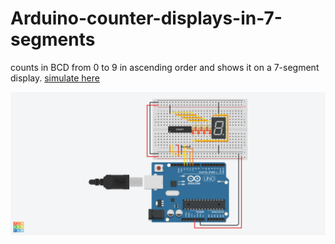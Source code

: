 # Arduino-counter-displays-in-7-segments
counts in BCD from 0 to 9 in ascending order and shows it on a 7-segment display. 
[ simulate here](https://www.tinkercad.com/things/7oPxz9rednR)

![imagen of arduino](img.png)